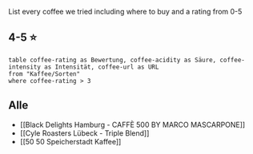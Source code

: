 
List every coffee we tried including where to buy and a rating from 0-5

## 4-5 ⭐
```dataview
table coffee-rating as Bewertung, coffee-acidity as Säure, coffee-intensity as Intensität, coffee-url as URL
from "Kaffee/Sorten"
where coffee-rating > 3
```


## Alle

- [[Black Delights Hamburg - CAFFÈ 500 BY MARCO MASCARPONE]]
- [[Cyle Roasters Lübeck - Triple Blend]]
- [[50 50 Speicherstadt Kaffee]]
